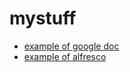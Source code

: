 # mystuff
- [example of google doc](https://docs.google.com/document/d/1qhkQdjYkNy3fIH0OCp9-XhgjjTFHBN04tyOT7bivoks/edit?usp=sharing)
- [example of alfresco](https://elioscloud.wmo.int/share/page/site/information-management/document-details?nodeRef=workspace://SpacesStore/d7e5986a-423d-4e66-b052-eb6ecf9dc3e7)
